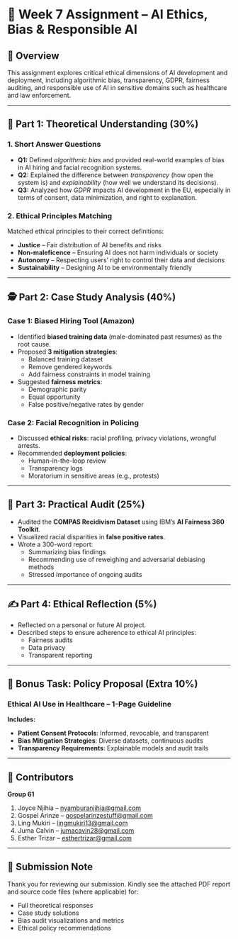 # 🧭 Week 7 Assignment – AI Ethics, Bias & Responsible AI

## 📘 Overview

This assignment explores critical ethical dimensions of AI development and deployment, including algorithmic bias, transparency, GDPR, fairness auditing, and responsible use of AI in sensitive domains such as healthcare and law enforcement.

---

## 🧠 Part 1: Theoretical Understanding (30%)

### 1. Short Answer Questions

- **Q1:** Defined *algorithmic bias* and provided real-world examples of bias in AI hiring and facial recognition systems.
- **Q2:** Explained the difference between *transparency* (how open the system is) and *explainability* (how well we understand its decisions).
- **Q3:** Analyzed how *GDPR* impacts AI development in the EU, especially in terms of consent, data minimization, and right to explanation.

### 2. Ethical Principles Matching

Matched ethical principles to their correct definitions:
- **Justice** – Fair distribution of AI benefits and risks  
- **Non-maleficence** – Ensuring AI does not harm individuals or society  
- **Autonomy** – Respecting users’ right to control their data and decisions  
- **Sustainability** – Designing AI to be environmentally friendly  

---

## 🕵️ Part 2: Case Study Analysis (40%)

### Case 1: Biased Hiring Tool (Amazon)

- Identified **biased training data** (male-dominated past resumes) as the root cause.
- Proposed **3 mitigation strategies**:
  - Balanced training dataset  
  - Remove gendered keywords  
  - Add fairness constraints in model training
- Suggested **fairness metrics**:
  - Demographic parity  
  - Equal opportunity  
  - False positive/negative rates by gender

### Case 2: Facial Recognition in Policing

- Discussed **ethical risks**: racial profiling, privacy violations, wrongful arrests.
- Recommended **deployment policies**:
  - Human-in-the-loop review  
  - Transparency logs  
  - Moratorium in sensitive areas (e.g., protests)

---

## 🧪 Part 3: Practical Audit (25%)

- Audited the **COMPAS Recidivism Dataset** using IBM’s **AI Fairness 360 Toolkit**.
- Visualized racial disparities in **false positive rates**.
- Wrote a 300-word report:
  - Summarizing bias findings  
  - Recommending use of reweighing and adversarial debiasing methods  
  - Stressed importance of ongoing audits

---

## ✍️ Part 4: Ethical Reflection (5%)

- Reflected on a personal or future AI project.
- Described steps to ensure adherence to ethical AI principles:
  - Fairness audits  
  - Data privacy  
  - Transparent reporting

---

## 🏥 Bonus Task: Policy Proposal (Extra 10%)

### Ethical AI Use in Healthcare – 1-Page Guideline

**Includes:**
- **Patient Consent Protocols**: Informed, revocable, and transparent
- **Bias Mitigation Strategies**: Diverse datasets, continuous audits
- **Transparency Requirements**: Explainable models and audit trails

---

## 👥 Contributors

**Group 61**  
1. Joyce Njihia – nyamburanjihia@gmail.com  
2. Gospel Arinze – gospelarinzestuff@gmail.com  
3. Ling Mukiri – lingmukiri13@gmail.com  
4. Juma Calvin – jumacavin28@gmail.com  
5. Esther Trizar – esthertrizar@gmail.com  

---

## 📎 Submission Note

Thank you for reviewing our submission. Kindly see the attached PDF report and source code files (where applicable) for:

- Full theoretical responses  
- Case study solutions  
- Bias audit visualizations and metrics  
- Ethical policy recommendations  
